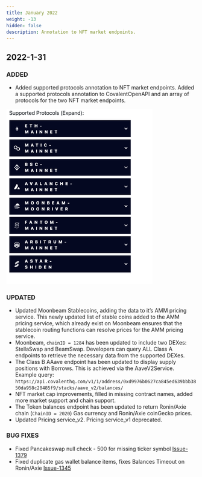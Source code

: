 ```yaml
---
title: January 2022
weight: -13
hidden: false
description: Annotation to NFT market endpoints.
---
```


## 2022-1-31

### ADDED

- Added supported protocols annotation to NFT market endpoints. Added a supported protocols annotation to CovalentOpenAPI and an array of protocols for the two NFT market endpoints. 

![image](../images/supported_networks.png)

### UPDATED

- Updated Moonbeam Stablecoins, adding the data to it’s AMM pricing service. This newly updated list of stable coins added to the AMM pricing service, which already exist on Moonbeam ensures that the stablecoin routing functions can resolve prices for the AMM pricing service.
- Moonbeam, `chainID = 1284` has been updated to include two DEXes: StellaSwap and BeamSwap. Developers can query ALL Class A endpoints to retrieve the necessary data from the supported DEXes. 
- The Class B AAave endpoint has been updated to display supply positions with Borrows. This is achieved via the AaveV2Service. Example query: `https://api.covalenthq.com/v1/1/address/0xd9976b0627ca845ed639bbb3850da958c20485f9/stacks/aave_v2/balances/`
- NFT market cap improvements, filled in missing contract names, added more market support and chain support. 
- The Token balances endpoint has been updated to return Ronin/Axie chain (`ChainID = 2020`) Gas currency and Ronin/Axie coinGecko prices.
- Updated Pricing service_v2. Pricing service_v1 deprecated.


### BUG FIXES

- Fixed Pancakeswap null check - 500 for missing ticker symbol [Issue-1379](https://github.com/covalenthq/scout/issues/1379)
- Fixed duplicate gas wallet balance items, fixes Balances Timeout on Ronin/Axie [Issue-1345](https://github.com/covalenthq/scout/issues/1345)
